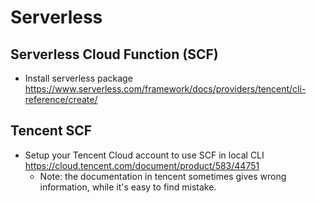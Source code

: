 # Serverless

## Serverless Cloud Function (SCF)

- Install serverless package <https://www.serverless.com/framework/docs/providers/tencent/cli-reference/create/>

## Tencent SCF

- Setup your Tencent Cloud account to use SCF in local CLI <https://cloud.tencent.com/document/product/583/44751>
  - Note: the documentation in tencent sometimes gives wrong information, while it's easy to find mistake.

